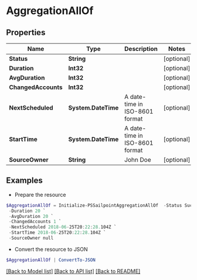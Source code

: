 # AggregationAllOf
## Properties

Name | Type | Description | Notes
------------ | ------------- | ------------- | -------------
**Status** | **String** |  | [optional] 
**Duration** | **Int32** |  | [optional] 
**AvgDuration** | **Int32** |  | [optional] 
**ChangedAccounts** | **Int32** |  | [optional] 
**NextScheduled** | **System.DateTime** | A date-time in ISO-8601 format | [optional] 
**StartTime** | **System.DateTime** | A date-time in ISO-8601 format | [optional] 
**SourceOwner** | **String** | John Doe | [optional] 

## Examples

- Prepare the resource
```powershell
$AggregationAllOf = Initialize-PSSailpointAggregationAllOf  -Status Success `
 -Duration 20 `
 -AvgDuration 20 `
 -ChangedAccounts 1 `
 -NextScheduled 2018-06-25T20:22:28.104Z `
 -StartTime 2018-06-25T20:22:28.104Z `
 -SourceOwner null
```

- Convert the resource to JSON
```powershell
$AggregationAllOf | ConvertTo-JSON
```

[[Back to Model list]](../README.md#documentation-for-models) [[Back to API list]](../README.md#documentation-for-api-endpoints) [[Back to README]](../README.md)

